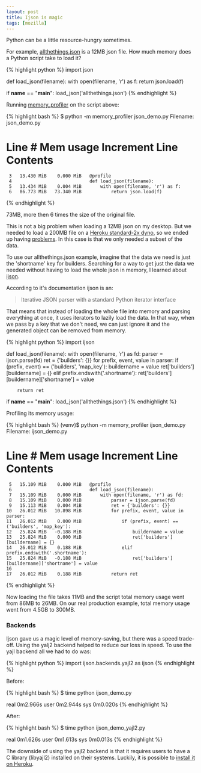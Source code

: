 ```yaml
---
layout: post
title: Ijson is magic
tags: [mozilla]
---
```


Python can be a little resource-hungry sometimes.

For example, [allthethings.json](https://secure.pub.build.mozilla.org/builddata/reports/allthethings.json) is a 12MB json file. How much memory does a Python script take to load it?

{% highlight python %}
import json

def load_json(filename):
    with open(filename, 'r') as f:
        return json.load(f)

if __name__ == "__main__":
    load_json('allthethings.json')
{% endhighlight %}

Running [memory_profiler](https://pypi.python.org/pypi/memory_profiler) on the script above:

{% highlight bash %}
$ python -m memory_profiler json_demo.py
Filename: json_demo.py

Line #    Mem usage    Increment   Line Contents
================================================
     3   13.430 MiB    0.000 MiB   @profile
     4                             def load_json(filename):
     5   13.434 MiB    0.004 MiB       with open(filename, 'r') as f:
     6   86.773 MiB   73.340 MiB           return json.load(f)
{% endhighlight %}

73MB, more then 6 times the size of the original file.

This is not a big problem when loading a 12MB json on my desktop. But we needed to load a 200MB file on a [Heroku standard-2x dyno](https://devcenter.heroku.com/articles/dyno-types#available-dyno-types), so we ended up having [problems](https://bugzilla.mozilla.org/show_bug.cgi?id=1186232). In this case is that we only needed a subset of the data.

To use our allthethings.json example, imagine that the data we need is just the 'shortname' key for builders. Searching for a way to get just the data we needed without having to load the whole json in memory, I learned about [ijson](https://pypi.python.org/pypi/ijson).

According to it's documentation ijson is an:

>Iterative JSON parser with a standard Python iterator interface

That means that instead of loading the whole file into memory and parsing everything at once, it uses iterators to lazily load the data. In that way, when we pass by a key that we don't need, we can just ignore it and the generated object can be removed from memory.

{% highlight python %}
import ijson

def load_json(filename):
    with open(filename, 'r') as fd:
        parser = ijson.parse(fd)
        ret = {'builders': {}}
        for prefix, event, value in parser:
            if (prefix, event) == ('builders', 'map_key'):
                buildername = value
                ret['builders'][buildername] = {}
            elif prefix.endswith('.shortname'):
                ret['builders'][buildername]['shortname'] = value

        return ret

if __name__ == "__main__":
    load_json('allthethings.json')
{% endhighlight %}

Profiling its memory usage:

{% highlight bash %}
(venv)$ python -m memory_profiler ijson_demo.py
Filename: ijson_demo.py

Line #    Mem usage    Increment   Line Contents
================================================
     5   15.109 MiB    0.000 MiB   @profile
     6                             def load_json(filename):
     7   15.109 MiB    0.000 MiB       with open(filename, 'r') as fd:
     8   15.109 MiB    0.000 MiB           parser = ijson.parse(fd)
     9   15.113 MiB    0.004 MiB           ret = {'builders': {}}
    10   26.012 MiB   10.898 MiB           for prefix, event, value in parser:
    11   26.012 MiB    0.000 MiB               if (prefix, event) == ('builders', 'map_key'):
    12   25.824 MiB   -0.188 MiB                   buildername = value
    13   25.824 MiB    0.000 MiB                   ret['builders'][buildername] = {}
    14   26.012 MiB    0.188 MiB               elif prefix.endswith('.shortname'):
    15   25.824 MiB   -0.188 MiB                   ret['builders'][buildername]['shortname'] = value
    16                            
    17   26.012 MiB    0.188 MiB           return ret

{% endhighlight %}

Now loading the file takes 11MB and the script total memory usage went from 86MB to 26MB. On our real production example, total memory usage went from 4.5GB to 300MB.

### Backends

Ijson gave us a magic level of memory-saving, but there was a speed trade-off. Using the yalj2 backend helped to reduce our loss in speed. To use the yajl backend all we had to do was:

{% highlight python %}
import ijson.backends.yajl2 as ijson
{% endhighlight %}

Before:

{% highlight bash %}
$ time python ijson_demo.py

real    0m2.966s
user    0m2.944s
sys    0m0.020s
{% endhighlight %}

After:

{% highlight bash %}
$ time python ijson_demo_yajl2.py

real    0m1.626s
user    0m1.613s
sys    0m0.013s
{% endhighlight %}

The downside of using the yajl2 backend is that it requires users to have a C library (libyajl2) installed on their systems. Luckily, it is possible to [install it on Heroku](http://www.saintsjd.com/2014/05/12/run-vendored-binaries-on-heroku.html).
